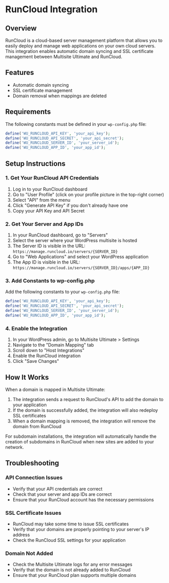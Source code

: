 # RunCloud Integration

## Overview
RunCloud is a cloud-based server management platform that allows you to easily deploy and manage web applications on your own cloud servers. This integration enables automatic domain syncing and SSL certificate management between Multisite Ultimate and RunCloud.

## Features
- Automatic domain syncing
- SSL certificate management
- Domain removal when mappings are deleted

## Requirements
The following constants must be defined in your `wp-config.php` file:

```php
define('WU_RUNCLOUD_API_KEY', 'your_api_key');
define('WU_RUNCLOUD_API_SECRET', 'your_api_secret');
define('WU_RUNCLOUD_SERVER_ID', 'your_server_id');
define('WU_RUNCLOUD_APP_ID', 'your_app_id');
```

## Setup Instructions

### 1. Get Your RunCloud API Credentials

1. Log in to your RunCloud dashboard
2. Go to "User Profile" (click on your profile picture in the top-right corner)
3. Select "API" from the menu
4. Click "Generate API Key" if you don't already have one
5. Copy your API Key and API Secret

### 2. Get Your Server and App IDs

1. In your RunCloud dashboard, go to "Servers"
2. Select the server where your WordPress multisite is hosted
3. The Server ID is visible in the URL: `https://manage.runcloud.io/servers/{SERVER_ID}`
4. Go to "Web Applications" and select your WordPress application
5. The App ID is visible in the URL: `https://manage.runcloud.io/servers/{SERVER_ID}/apps/{APP_ID}`

### 3. Add Constants to wp-config.php

Add the following constants to your `wp-config.php` file:

```php
define('WU_RUNCLOUD_API_KEY', 'your_api_key');
define('WU_RUNCLOUD_API_SECRET', 'your_api_secret');
define('WU_RUNCLOUD_SERVER_ID', 'your_server_id');
define('WU_RUNCLOUD_APP_ID', 'your_app_id');
```

### 4. Enable the Integration

1. In your WordPress admin, go to Multisite Ultimate > Settings
2. Navigate to the "Domain Mapping" tab
3. Scroll down to "Host Integrations"
4. Enable the RunCloud integration
5. Click "Save Changes"

## How It Works

When a domain is mapped in Multisite Ultimate:

1. The integration sends a request to RunCloud's API to add the domain to your application
2. If the domain is successfully added, the integration will also redeploy SSL certificates
3. When a domain mapping is removed, the integration will remove the domain from RunCloud

For subdomain installations, the integration will automatically handle the creation of subdomains in RunCloud when new sites are added to your network.

## Troubleshooting

### API Connection Issues
- Verify that your API credentials are correct
- Check that your server and app IDs are correct
- Ensure that your RunCloud account has the necessary permissions

### SSL Certificate Issues
- RunCloud may take some time to issue SSL certificates
- Verify that your domains are properly pointing to your server's IP address
- Check the RunCloud SSL settings for your application

### Domain Not Added
- Check the Multisite Ultimate logs for any error messages
- Verify that the domain is not already added to RunCloud
- Ensure that your RunCloud plan supports multiple domains
